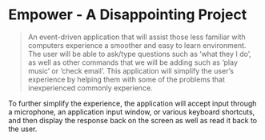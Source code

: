 # Empower - A Disappointing Project
><p>An event-driven application that will assist those less familiar with computers experience a smoother and easy to learn environment. The user will be able to ask/type questions such as ‘what they I do’, as well as other commands that we will be adding such as ‘play music’ or ‘check email’. This application will simplify the user’s experience by helping them with some of the problems that inexperienced commonly experience.</p>
<p>To further simplify the experience, the application will accept input through a microphone, an application input window, or various keyboard shortcuts, and then display the response back on the screen as well as read it back to the user.</p>
